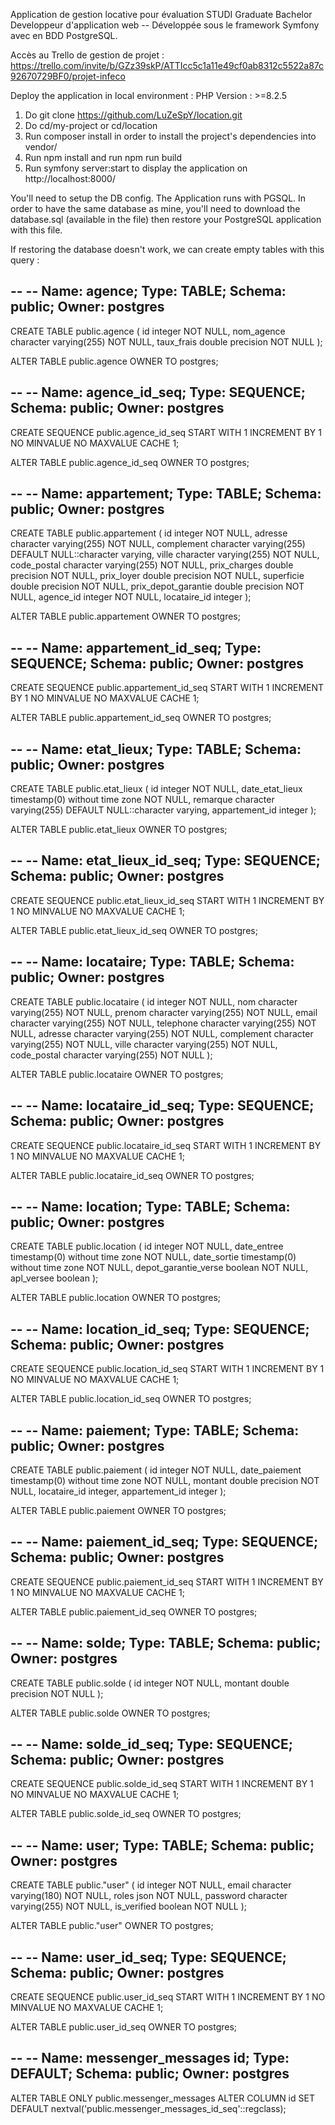Application de gestion locative pour évaluation STUDI Graduate Bachelor Developpeur d'application web
-- Développée sous le framework Symfony avec en BDD PostgreSQL.

Accès au Trello de gestion de projet : https://trello.com/invite/b/GZz39skP/ATTIcc5c1a11e49cf0ab8312c5522a87c92670729BF0/projet-infeco

Deploy the application in local environment :
PHP Version : >=8.2.5
1. Do git clone https://github.com/LuZeSpY/location.git 
2. Do cd/my-project or cd/location
3. Run composer install in order to install the project's dependencies into vendor/
4. Run npm install and run npm run build
4. Run symfony server:start to display the application on http://localhost:8000/

You'll need to setup the DB config.
The Application runs with PGSQL.
In order to have the same database as mine, you'll need to download the database.sql (available in the file) then restore your PostgreSQL application with this file.

If restoring the database doesn't work, we can create empty tables with this query : 

--
-- Name: agence; Type: TABLE; Schema: public; Owner: postgres
--

CREATE TABLE public.agence (
    id integer NOT NULL,
    nom_agence character varying(255) NOT NULL,
    taux_frais double precision NOT NULL
);


ALTER TABLE public.agence OWNER TO postgres;

--
-- Name: agence_id_seq; Type: SEQUENCE; Schema: public; Owner: postgres
--

CREATE SEQUENCE public.agence_id_seq
    START WITH 1
    INCREMENT BY 1
    NO MINVALUE
    NO MAXVALUE
    CACHE 1;


ALTER TABLE public.agence_id_seq OWNER TO postgres;

--
-- Name: appartement; Type: TABLE; Schema: public; Owner: postgres
--

CREATE TABLE public.appartement (
    id integer NOT NULL,
    adresse character varying(255) NOT NULL,
    complement character varying(255) DEFAULT NULL::character varying,
    ville character varying(255) NOT NULL,
    code_postal character varying(255) NOT NULL,
    prix_charges double precision NOT NULL,
    prix_loyer double precision NOT NULL,
    superficie double precision NOT NULL,
    prix_depot_garantie double precision NOT NULL,
    agence_id integer NOT NULL,
    locataire_id integer
);


ALTER TABLE public.appartement OWNER TO postgres;

--
-- Name: appartement_id_seq; Type: SEQUENCE; Schema: public; Owner: postgres
--

CREATE SEQUENCE public.appartement_id_seq
    START WITH 1
    INCREMENT BY 1
    NO MINVALUE
    NO MAXVALUE
    CACHE 1;


ALTER TABLE public.appartement_id_seq OWNER TO postgres;

--
-- Name: etat_lieux; Type: TABLE; Schema: public; Owner: postgres
--

CREATE TABLE public.etat_lieux (
    id integer NOT NULL,
    date_etat_lieux timestamp(0) without time zone NOT NULL,
    remarque character varying(255) DEFAULT NULL::character varying,
    appartement_id integer
);


ALTER TABLE public.etat_lieux OWNER TO postgres;

--
-- Name: etat_lieux_id_seq; Type: SEQUENCE; Schema: public; Owner: postgres
--

CREATE SEQUENCE public.etat_lieux_id_seq
    START WITH 1
    INCREMENT BY 1
    NO MINVALUE
    NO MAXVALUE
    CACHE 1;


ALTER TABLE public.etat_lieux_id_seq OWNER TO postgres;

--
-- Name: locataire; Type: TABLE; Schema: public; Owner: postgres
--

CREATE TABLE public.locataire (
    id integer NOT NULL,
    nom character varying(255) NOT NULL,
    prenom character varying(255) NOT NULL,
    email character varying(255) NOT NULL,
    telephone character varying(255) NOT NULL,
    adresse character varying(255) NOT NULL,
    complement character varying(255) NOT NULL,
    ville character varying(255) NOT NULL,
    code_postal character varying(255) NOT NULL
);


ALTER TABLE public.locataire OWNER TO postgres;

--
-- Name: locataire_id_seq; Type: SEQUENCE; Schema: public; Owner: postgres
--

CREATE SEQUENCE public.locataire_id_seq
    START WITH 1
    INCREMENT BY 1
    NO MINVALUE
    NO MAXVALUE
    CACHE 1;


ALTER TABLE public.locataire_id_seq OWNER TO postgres;

--
-- Name: location; Type: TABLE; Schema: public; Owner: postgres
--

CREATE TABLE public.location (
    id integer NOT NULL,
    date_entree timestamp(0) without time zone NOT NULL,
    date_sortie timestamp(0) without time zone NOT NULL,
    depot_garantie_verse boolean NOT NULL,
    apl_versee boolean
);


ALTER TABLE public.location OWNER TO postgres;

--
-- Name: location_id_seq; Type: SEQUENCE; Schema: public; Owner: postgres
--

CREATE SEQUENCE public.location_id_seq
    START WITH 1
    INCREMENT BY 1
    NO MINVALUE
    NO MAXVALUE
    CACHE 1;


ALTER TABLE public.location_id_seq OWNER TO postgres;

--
-- Name: paiement; Type: TABLE; Schema: public; Owner: postgres
--

CREATE TABLE public.paiement (
    id integer NOT NULL,
    date_paiement timestamp(0) without time zone NOT NULL,
    montant double precision NOT NULL,
    locataire_id integer,
    appartement_id integer
);


ALTER TABLE public.paiement OWNER TO postgres;

--
-- Name: paiement_id_seq; Type: SEQUENCE; Schema: public; Owner: postgres
--

CREATE SEQUENCE public.paiement_id_seq
    START WITH 1
    INCREMENT BY 1
    NO MINVALUE
    NO MAXVALUE
    CACHE 1;


ALTER TABLE public.paiement_id_seq OWNER TO postgres;

--
-- Name: solde; Type: TABLE; Schema: public; Owner: postgres
--

CREATE TABLE public.solde (
    id integer NOT NULL,
    montant double precision NOT NULL
);


ALTER TABLE public.solde OWNER TO postgres;

--
-- Name: solde_id_seq; Type: SEQUENCE; Schema: public; Owner: postgres
--

CREATE SEQUENCE public.solde_id_seq
    START WITH 1
    INCREMENT BY 1
    NO MINVALUE
    NO MAXVALUE
    CACHE 1;


ALTER TABLE public.solde_id_seq OWNER TO postgres;

--
-- Name: user; Type: TABLE; Schema: public; Owner: postgres
--

CREATE TABLE public."user" (
    id integer NOT NULL,
    email character varying(180) NOT NULL,
    roles json NOT NULL,
    password character varying(255) NOT NULL,
    is_verified boolean NOT NULL
);


ALTER TABLE public."user" OWNER TO postgres;

--
-- Name: user_id_seq; Type: SEQUENCE; Schema: public; Owner: postgres
--

CREATE SEQUENCE public.user_id_seq
    START WITH 1
    INCREMENT BY 1
    NO MINVALUE
    NO MAXVALUE
    CACHE 1;


ALTER TABLE public.user_id_seq OWNER TO postgres;

--
-- Name: messenger_messages id; Type: DEFAULT; Schema: public; Owner: postgres
--

ALTER TABLE ONLY public.messenger_messages ALTER COLUMN id SET DEFAULT nextval('public.messenger_messages_id_seq'::regclass);
